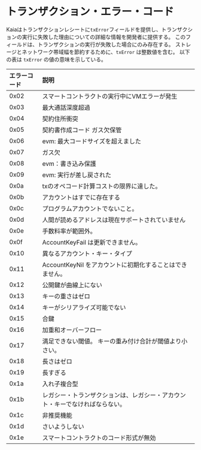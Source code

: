 # トランザクション・エラー・コード

Kaiaはトランザクションレシートに`txError`フィールドを提供し、トランザクションの実行に失敗した理由についての詳細な情報を開発者に提供する。 このフィールドは、トランザクションの実行が失敗した場合にのみ存在する。 ストレージとネットワーク帯域幅を節約するために、`txError` は整数値を含む。 以下の表は `txError` の値の意味を示している。

| エラーコード | 説明                                     |
| :----- | :------------------------------------- |
| 0x02   | スマートコントラクトの実行中にVMエラーが発生                |
| 0x03   | 最大通話深度超過                               |
| 0x04   | 契約住所衝突                                 |
| 0x05   | 契約書作成コード ガス欠保管                         |
| 0x06   | evm: 最大コードサイズを超えました    |
| 0x07   | ガス欠                                    |
| 0x08   | evm：書き込み保護                             |
| 0x09   | evm: 実行が差し戻された         |
| 0x0a   | txのオペコード計算コストの限界に達した。                  |
| 0x0b   | アカウントはすでに存在する                          |
| 0x0c   | プログラムアカウントでないこと。                       |
| 0x0d   | 人間が読めるアドレスは現在サポートされていません               |
| 0x0e   | 手数料率が範囲外。                              |
| 0x0f   | AccountKeyFail は更新できません。               |
| 0x10   | 異なるアカウント・キー・タイプ                        |
| 0x11   | AccountKeyNil をアカウントに初期化することはできません。    |
| 0x12   | 公開鍵が曲線上にない                             |
| 0x13   | キーの重さはゼロ                               |
| 0x14   | キーがシリアライズ可能でない                         |
| 0x15   | 合鍵                                     |
| 0x16   | 加重和オーバーフロー                             |
| 0x17   | 満足できない閾値。 キーの重み付け合計が閾値より小さい。           |
| 0x18   | 長さはゼロ                                  |
| 0x19   | 長すぎる                                   |
| 0x1a   | 入れ子複合型                                 |
| 0x1b   | レガシー・トランザクションは、レガシー・アカウント・キーでなければならない。 |
| 0x1c   | 非推奨機能                                  |
| 0x1d   | さいようしない                                |
| 0x1e   | スマートコントラクトのコード形式が無効                    |

